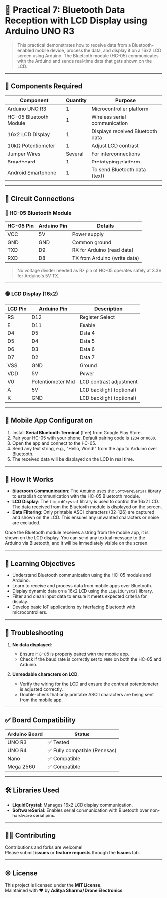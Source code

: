 # 📡 Practical 7: Bluetooth Data Reception with LCD Display using Arduino UNO R3

> This practical demonstrates how to receive data from a Bluetooth-enabled mobile device, process the data, and display it on a 16x2 LCD screen using Arduino. The Bluetooth module (HC-05) communicates with the Arduino and sends real-time data that gets shown on the LCD.

---

## 🧰 Components Required

| Component                | Quantity | Purpose                                                  |
|--------------------------|----------|-----------------------------------------------------------|
| Arduino UNO R3           | 1        | Microcontroller platform                                 |
| HC-05 Bluetooth Module   | 1        | Wireless serial communication                            |
| 16x2 LCD Display         | 1        | Displays received Bluetooth data                         |
| 10kΩ Potentiometer       | 1        | Adjust LCD contrast                                      |
| Jumper Wires             | Several  | For interconnections                                     |
| Breadboard               | 1        | Prototyping platform                                     |
| Android Smartphone       | 1        | To send Bluetooth data (text)                            |

---

## 🔌 Circuit Connections

### 🔵 HC-05 Bluetooth Module

| HC-05 Pin | Arduino Pin        | Details                                 |
|-----------|--------------------|-----------------------------------------|
| VCC       | 5V                 | Power supply                            |
| GND       | GND                | Common ground                           |
| TXD       | D9                 | RX for Arduino (read data)              |
| RXD       | D8                 | TX from Arduino (write data)            |

> No voltage divider needed as RX pin of HC-05 operates safely at 3.3V for Arduino's 5V TX.

---

### 🟢 LCD Display (16x2)

| LCD Pin | Arduino Pin        | Description                  |
|---------|--------------------|------------------------------|
| RS      | D12                | Register Select              |
| E       | D11                | Enable                       |
| D4      | D5                 | Data 4                       |
| D5      | D4                 | Data 5                       |
| D6      | D3                 | Data 6                       |
| D7      | D2                 | Data 7                       |
| VSS     | GND                | Ground                       |
| VDD     | 5V                 | Power                        |
| V0      | Potentiometer Mid  | LCD contrast adjustment      |
| A       | 5V                 | LCD backlight (optional)     |
| K       | GND                | LCD backlight (optional)     |

---

## 📲 Mobile App Configuration

1. Install **Serial Bluetooth Terminal** (free) from Google Play Store.
2. Pair your HC-05 with your phone. Default pairing code is `1234` or `0000`.
3. Open the app and connect to the HC-05.
4. Send any text string, e.g., "Hello, World!" from the app to Arduino over Bluetooth.
5. The received data will be displayed on the LCD in real time.

---

## 🧠 How It Works

- **Bluetooth Communication**: The Arduino uses the `SoftwareSerial` library to establish communication with the HC-05 Bluetooth module.
- **LCD Display**: The `LiquidCrystal` library is used to control the 16x2 LCD. The data received from the Bluetooth module is displayed on the screen.
- **Data Filtering**: Only printable ASCII characters (32-126) are captured and shown on the LCD. This ensures any unwanted characters or noise are excluded.
  
Once the Bluetooth module receives a string from the mobile app, it is shown on the LCD display. You can send any textual message to the Arduino via Bluetooth, and it will be immediately visible on the screen.

---

## 🧪 Learning Objectives

- Understand Bluetooth communication using the HC-05 module and Arduino.
- Learn to receive and process data from mobile apps over Bluetooth.
- Display dynamic data on a 16x2 LCD using the `LiquidCrystal` library.
- Filter and clean input data to ensure it meets expected criteria for display.
- Develop basic IoT applications by interfacing Bluetooth with microcontrollers.

---

## 🧩 Troubleshooting

1. **No data displayed**: 
   - Ensure HC-05 is properly paired with the mobile app.
   - Check if the baud rate is correctly set to `9600` on both the HC-05 and Arduino.

2. **Unreadable characters on LCD**:
   - Verify the wiring for the LCD and ensure the contrast potentiometer is adjusted correctly.
   - Double-check that only printable ASCII characters are being sent from the mobile app.

---

## ✅ Board Compatibility

| Arduino Board   | Status     |
|------------------|------------|
| UNO R3           | ✅ Tested  |
| UNO R4           | ✅ Fully compatible (Renesas) |
| Nano             | ✅ Compatible |
| Mega 2560        | ✅ Compatible |

---

## 🛠️ Libraries Used

- **LiquidCrystal**: Manages 16x2 LCD display communication.
- **SoftwareSerial**: Enables serial communication with Bluetooth over non-hardware serial pins.

---

## 🧑‍💻 Contributing

Contributions and forks are welcome!  
Please submit **issues** or **feature requests** through the **Issues** tab.

---

## © License
This project is licensed under the **MIT License**.  
Maintained with ❤️ by **Aditya Sharma/ Drone Electronics**
